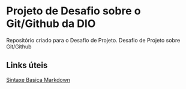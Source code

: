# Projeto de Desafio sobre o Git/Github da DIO
Repositório criado para o Desafio de Projeto.
Desafio de Projeto sobre Git/Github

## Links úteis
[Sintaxe Basica Markdown](https://www.markdownguide.org/basic-syntax/)
